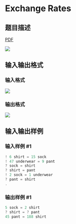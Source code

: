 # Exchange Rates

## 题目描述

[problemUrl]: https://uva.onlinejudge.org/index.php?option=com_onlinejudge&Itemid=8&category=13&page=show_problem&problem=1054

[PDF](https://uva.onlinejudge.org/external/101/p10113.pdf)

![](https://cdn.luogu.com.cn/upload/vjudge_pic/UVA10113/3ae0a21e141c80bcb4c4a7173002eaac1d843be2.png)

## 输入输出格式

### 输入格式

![](https://cdn.luogu.com.cn/upload/vjudge_pic/UVA10113/b532261905fd99b4ea4ca1cbff442e9165ed7d0b.png)

### 输出格式

![](https://cdn.luogu.com.cn/upload/vjudge_pic/UVA10113/ce7d6bb43ea5a15b4bee25ff23135370de8b912c.png)

## 输入输出样例

### 输入样例 #1

```cpp
! 6 shirt = 15 sock
! 47 underwear = 9 pant
? sock = shirt
? shirt = pant
! 2 sock = 1 underwear
? pant = shirt
.
```


### 输出样例 #1

```cpp
5 sock = 2 shirt
? shirt = ? pant
45 pant = 188 shirt
```


